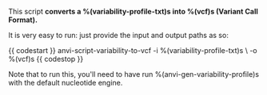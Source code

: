 This script **converts a %(variability-profile-txt)s into %(vcf)s (Variant Call Format).** 

It is very easy to run: just provide the input and output paths as so:

{{ codestart }}
anvi-script-variability-to-vcf -i %(variability-profile-txt)s \ 
                               -o %(vcf)s 
{{ codestop }}

Note that to run this, you'll need to have run %(anvi-gen-variability-profile)s with the default nucleotide engine. 

